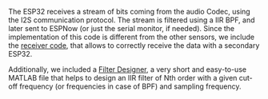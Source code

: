 The ESP32 receives a stream of bits coming from the audio Codec, using the I2S communication protocol. The stream is filtered using a IIR BPF, and later sent to ESPNow (or just the serial monitor, if needed). Since the implementation of this code is different from the other sensors, we include the [receiver code](https://github.com/grender007/Modular-Biomedical-Sensor-Board-for-Education/blob/main/Sound%20Sensor/Arduino%20Code/Sound_receiver.ino), that allows to correctly receive the data with a secondary ESP32. 

Additionally, we included a [Filter Designer](https://github.com/grender007/Modular-Biomedical-Sensor-Board-for-Education/blob/main/Sound%20Sensor/Arduino%20Code/Filter_1.m), a very short and easy-to-use MATLAB file that helps to design an IIR filter of Nth order with a given cut-off frequency (or frequencies in case of BPF) and sampling frequency.

